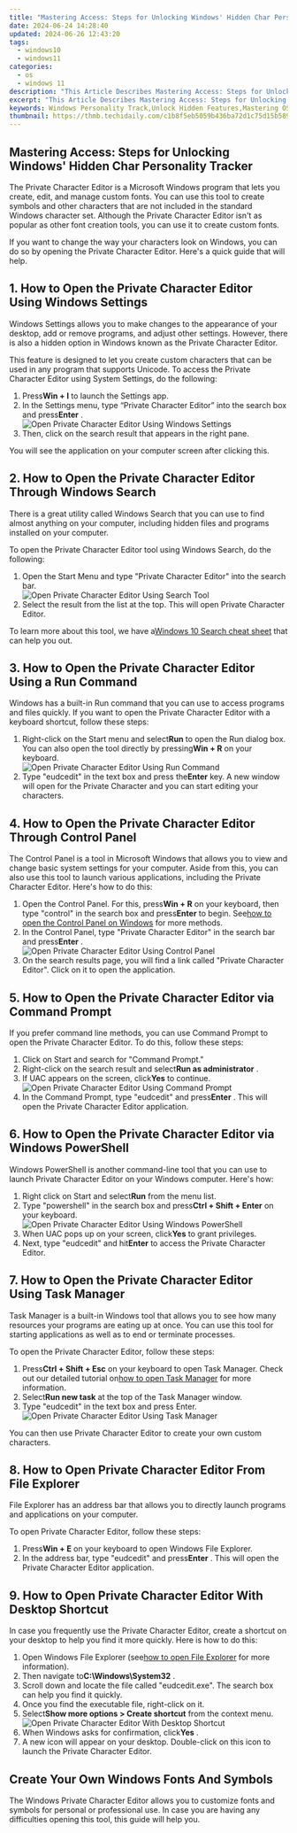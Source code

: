 ```yaml
---
title: "Mastering Access: Steps for Unlocking Windows' Hidden Char Personality Tracker"
date: 2024-06-24 14:28:40
updated: 2024-06-26 12:43:20
tags:
  - windows10
  - windows11
categories:
  - os
  - windows 11
description: "This Article Describes Mastering Access: Steps for Unlocking Windows' Hidden Char Personality Tracker"
excerpt: "This Article Describes Mastering Access: Steps for Unlocking Windows' Hidden Char Personality Tracker"
keywords: Windows Personality Track,Unlock Hidden Features,Mastering OS Access,Hidden Char Secrets,PC Personality Insight,Steps to Tracker Use,Keyboard Profile Mastery
thumbnail: https://thmb.techidaily.com/c1b8f5eb5059b436ba72d1c75d15b589d4913c1c77b2ab824b82342859c0a119.jpg
---
```


## Mastering Access: Steps for Unlocking Windows' Hidden Char Personality Tracker

 The Private Character Editor is a Microsoft Windows program that lets you create, edit, and manage custom fonts. You can use this tool to create symbols and other characters that are not included in the standard Windows character set. Although the Private Character Editor isn't as popular as other font creation tools, you can use it to create custom fonts.

 If you want to change the way your characters look on Windows, you can do so by opening the Private Character Editor. Here's a quick guide that will help.

## 1\. How to Open the Private Character Editor Using Windows Settings

 Windows Settings allows you to make changes to the appearance of your desktop, add or remove programs, and adjust other settings. However, there is also a hidden option in Windows known as the Private Character Editor.

 This feature is designed to let you create custom characters that can be used in any program that supports Unicode. To access the Private Character Editor using System Settings, do the following:

1. Press**Win + I** to launch the Settings app.
2. In the Settings menu, type “Private Character Editor” into the search box and press**Enter** .  
![Open Private Character Editor Using Windows Settings](https://static1.makeuseofimages.com/wordpress/wp-content/uploads/2022/11/open-private-character-editor-using-windows-settings.jpg)
3. Then, click on the search result that appears in the right pane.

 You will see the application on your computer screen after clicking this.

## 2\. How to Open the Private Character Editor Through Windows Search

 There is a great utility called Windows Search that you can use to find almost anything on your computer, including hidden files and programs installed on your computer.

 To open the Private Character Editor tool using Windows Search, do the following:

1. Open the Start Menu and type "Private Character Editor" into the search bar.  
![Open Private Character Editor Using Search Tool](https://static1.makeuseofimages.com/wordpress/wp-content/uploads/2022/11/open-private-character-editor-using-search-tool.jpg)
2. Select the result from the list at the top. This will open Private Character Editor.

 To learn more about this tool, we have a[Windows 10 Search cheat sheet](https://www.makeuseof.com/tag/windows-search-cheat-sheet/) that can help you out.

## 3\. How to Open the Private Character Editor Using a Run Command

 Windows has a built-in Run command that you can use to access programs and files quickly. If you want to open the Private Character Editor with a keyboard shortcut, follow these steps:

1. Right-click on the Start menu and select**Run** to open the Run dialog box. You can also open the tool directly by pressing**Win + R** on your keyboard.  
![Open Private Character Editor Using Run Command](https://static1.makeuseofimages.com/wordpress/wp-content/uploads/2022/11/open-private-character-editor-using-run-command.jpg)
2. Type "eudcedit" in the text box and press the**Enter** key. A new window will open for the Private Character and you can start editing your characters.

## 4\. How to Open the Private Character Editor Through Control Panel

 The Control Panel is a tool in Microsoft Windows that allows you to view and change basic system settings for your computer. Aside from this, you can also use this tool to launch various applications, including the Private Character Editor. Here's how to do this:

1. Open the Control Panel. For this, press**Win + R** on your keyboard, then type "control" in the search box and press**Enter** to begin. See[how to open the Control Panel on Windows](https://www.makeuseof.com/windows-11-open-control-panel/) for more methods.
2. In the Control Panel, type "Private Character Editor" in the search bar and press**Enter** .  
![Open Private Character Editor Using Control Panel](https://static1.makeuseofimages.com/wordpress/wp-content/uploads/2022/11/open-private-character-editor-using-control-panel.jpg)
3. On the search results page, you will find a link called "Private Character Editor". Click on it to open the application.

## 5\. How to Open the Private Character Editor via Command Prompt

 If you prefer command line methods, you can use Command Prompt to open the Private Character Editor. To do this, follow these steps:

1. Click on Start and search for "Command Prompt."
2. Right-click on the search result and select**Run as administrator** .
3. If UAC appears on the screen, click**Yes** to continue.  
![Open Private Character Editor Using Command Prompt](https://static1.makeuseofimages.com/wordpress/wp-content/uploads/2022/11/open-private-character-editor-using-command-prompt.jpg)
4. In the Command Prompt, type "eudcedit" and press**Enter** . This will open the Private Character Editor application.

## 6\. How to Open the Private Character Editor via Windows PowerShell

 Windows PowerShell is another command-line tool that you can use to launch Private Character Editor on your Windows computer. Here's how:

1. Right click on Start and select**Run** from the menu list.
2. Type "powershell" in the search box and press**Ctrl + Shift + Enter** on your keyboard.  
![Open Private Character Editor Using Windows PowerShell](https://static1.makeuseofimages.com/wordpress/wp-content/uploads/2022/11/open-private-character-editor-using-windows-powershell.jpg)
3. When UAC pops up on your screen, click**Yes** to grant privileges.
4. Next, type "eudcedit" and hit**Enter** to access the Private Character Editor.

## 7\. How to Open the Private Character Editor Using Task Manager

 Task Manager is a built-in Windows tool that allows you to see how many resources your programs are eating up at once. You can use this tool for starting applications as well as to end or terminate processes.

To open the Private Character Editor, follow these steps:

1. Press**Ctrl + Shift + Esc** on your keyboard to open Task Manager. Check out our detailed tutorial on[how to open Task Manager](https://www.makeuseof.com/ways-to-open-task-manager-windows-10/) for more information.
2. Select**Run new task** at the top of the Task Manager window.
3. Type "eudcedit" in the text box and press Enter.  
![Open Private Character Editor Using Task Manager](https://static1.makeuseofimages.com/wordpress/wp-content/uploads/2022/11/open-private-character-editor-using-task-manager.jpg)

 You can then use Private Character Editor to create your own custom characters.

## 8\. How to Open Private Character Editor From File Explorer

 File Explorer has an address bar that allows you to directly launch programs and applications on your computer.

To open Private Character Editor, follow these steps:

1. Press**Win + E** on your keyboard to open Windows File Explorer.
2. In the address bar, type "eudcedit" and press**Enter** . This will open the Private Character Editor application.

## 9\. How to Open Private Character Editor With Desktop Shortcut

 In case you frequently use the Private Character Editor, create a shortcut on your desktop to help you find it more quickly. Here is how to do this:

1. Open Windows File Explorer (see[how to open File Explorer](https://www.makeuseof.com/windows-open-file-explorer/) for more information).
2. Then navigate to**C:\\Windows\\System32** .
3. Scroll down and locate the file called "eudcedit.exe". The search box can help you find it quickly.
4. Once you find the executable file, right-click on it.
5. Select**Show more options > Create shortcut** from the context menu.  
![Open Private Character Editor With Desktop Shortcut](https://static1.makeuseofimages.com/wordpress/wp-content/uploads/2022/11/open-private-character-editor-with-desktop-shortcut.jpg)
6. When Windows asks for confirmation, click**Yes** .
7. A new icon will appear on your desktop. Double-click on this icon to launch the Private Character Editor.

## Create Your Own Windows Fonts And Symbols

 The Windows Private Character Editor allows you to customize fonts and symbols for personal or professional use. In case you are having any difficulties opening this tool, this guide will help you.


<ins class="adsbygoogle"
     style="display:block"
     data-ad-format="autorelaxed"
     data-ad-client="ca-pub-7571918770474297"
     data-ad-slot="1223367746"></ins>



<ins class="adsbygoogle"
     style="display:block"
     data-ad-client="ca-pub-7571918770474297"
     data-ad-slot="8358498916"
     data-ad-format="auto"
     data-full-width-responsive="true"></ins>
